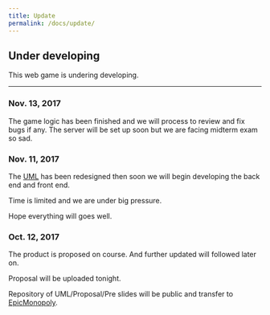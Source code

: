 ```yaml
---
title: Update
permalink: /docs/update/
---
```


## Under developing

This web game is undering developing.

---
### Nov. 13, 2017
The game logic has been finished and we will process to review and fix bugs if any. The server will be set up soon but we are facing midterm exam so sad.


### Nov. 11, 2017

The [UML](https://github.com/EpicMonopoly/Epic-Monopoly-Design/blob/master/UML/class_demo.vsdx) has been redesigned then soon we will begin developing the back end and front end.

Time is limited and we are under big pressure.

Hope everything will goes well.


### Oct. 12, 2017

The product is proposed on course. And further updated will followed later on. 

Proposal will be uploaded tonight. 

Repository of UML/Proposal/Pre slides will be public and transfer to [EpicMonopoly](https://github.com/EpicMonopoly).